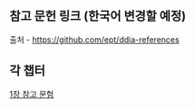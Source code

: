 ## 참고 문헌 링크 (한국어 변경할 예정)
출처 - https://github.com/ept/ddia-references

## 각 챕터
[1장 참고 문험](./01-refs.md)
